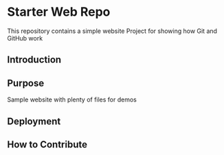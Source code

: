# Starter Web Repo

This repository contains a simple website Project for showing how Git and GitHub work

## Introduction

## Purpose

Sample website with plenty of files for demos

## Deployment

## How to Contribute